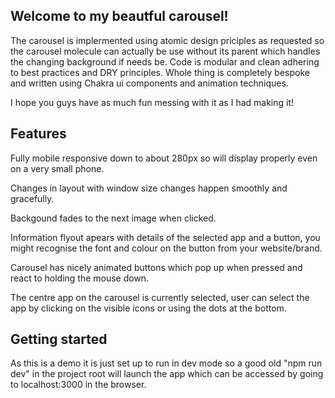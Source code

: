 ## Welcome to my beautful carousel!

The carousel is implermented using atomic design priciples as requested so the carousel molecule can actually be use without its parent which handles the changing background if needs be. Code is modular and clean adhering to best practices and DRY principles. Whole thing is completely bespoke and written using Chakra ui components and animation techniques.

I hope you guys have as much fun messing with it as I had making it!

## Features

Fully mobile responsive down to about 280px so will display properly even on a very small phone.

Changes in layout with window size changes happen smoothly and gracefully.

Backgound fades to the next image when clicked.

Information flyout apears with details of the selected app and a button, you might recognise the font and colour on the button from your website/brand.

Carousel has nicely animated buttons which pop up when pressed and react to holding the mouse down.

The centre app on the carousel is currently selected, user can select the app by clicking on the visible icons or using the dots at the bottom.

## Getting started

As this is a demo it is just set up to run in dev mode so a good old "npm run dev" in the project root will launch the app which can be accessed by going to localhost:3000 in the browser.
